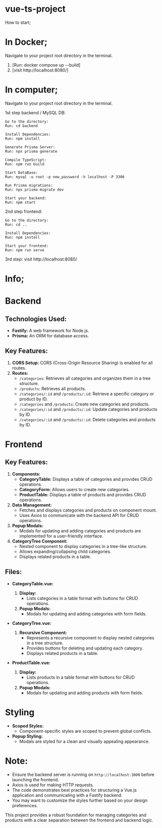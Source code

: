 # vue-ts-project
How to start;

# In Docker;
  Navigate to your project root directory in the terminal.
1. [Run: docker compose up --build]
2. [visit http://localhost:8080/]

  

# In computer;
  Navigate to your project root directory in the terminal.
  
  1st step backend / MySQL DB:
    
    Go to the directory:
    Run: cd backend
    
    Install Dependencies:
    Run: npm install
    
    Generate Prisma Server:
    Run: npx prisma generate
    
    Compile TypeScript:
    Run: npm run build
    
    Start DataBase:
    Run: mysql -u root -p new_password -h localhost -P 3306
    
    Run Prisma migrations:
    Run: npx prisma migrate dev
    
    Start your backend:
    Run: npm start

  2nd step frontend:
    
    Go to the directory:
    Run: cd ..
    
    Install Dependencies:
    Run: npm install
        
    Start your frontend:
    Run: npm run serve

  3rd step:
    visit http://localhost:8080/


# Info;

# Backend

## Technologies Used:
- **Fastify:** A web framework for Node.js.
- **Prisma:** An ORM for database access.

## Key Features:
1. **CORS Setup:** CORS (Cross-Origin Resource Sharing) is enabled for all routes.
2. **Routes:**
    - `/categories`: Retrieves all categories and organizes them in a tree structure.
    - `/products`: Retrieves all products.
    - `/categories/:id` and `/products/:id`: Retrieve a specific category or product by ID.
    - `/categories` and `/products`: Create new categories and products.
    - `/categories/:id` and `/products/:id`: Update categories and products by ID.
    - `/categories/:id` and `/products/:id`: Delete categories and products by ID.

# Frontend

## Key Features:
1. **Components:**
    - **CategoryTable:** Displays a table of categories and provides CRUD operations.
    - **CategoryForm:** Allows users to create new categories.
    - **ProductTable:** Displays a table of products and provides CRUD operations.
2. **Data Management:**
    - Fetches and displays categories and products on component mount.
    - Uses Axios to communicate with the backend API for CRUD operations.
3. **Popup Modals:**
    - Modals for updating and adding categories and products are implemented for a user-friendly interface.
4. **CategoryTree Component:**
    - Nested component to display categories in a tree-like structure.
    - Allows expanding/collapsing child categories.
    - Displays related products in a table.

## Files:

- **CategoryTable.vue:**
    1. **Display:**
        - Lists categories in a table format with buttons for CRUD operations.
    2. **Popup Modals:**
        - Modals for updating and adding categories with form fields.

- **CategoryTree.vue:**
    1. **Recursive Component:**
        - Represents a recursive component to display nested categories in a tree structure.
        - Provides buttons for deleting and updating each category.
        - Displays related products in a table.

- **ProductTable.vue:**
    1. **Display:**
        - Lists products in a table format with buttons for CRUD operations.
    2. **Popup Modals:**
        - Modals for updating and adding products with form fields.

# Styling

- **Scoped Styles:**
    - Component-specific styles are scoped to prevent global conflicts.
- **Popup Styling:**
    - Modals are styled for a clean and visually appealing appearance.

# Note:
- Ensure the backend server is running on `http://localhost:3000` before launching the frontend.
- Axios is used for making HTTP requests.
- The code demonstrates best practices for structuring a Vue.js application and communicating with a Fastify backend.
- You may want to customize the styles further based on your design preferences.

This project provides a robust foundation for managing categories and products with a clear separation between the frontend and backend logic.

